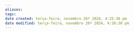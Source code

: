 ```yaml
---
aliases: 
tags: 
date created: terça-feira, novembro 26º 2024, 4:25:36 pm
date modified: terça-feira, novembro 26º 2024, 4:26:30 pm
---
```

